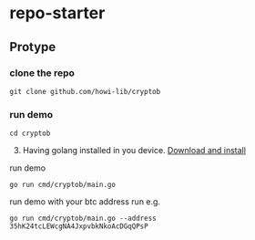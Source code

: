 # repo-starter

## Protype

### clone the repo

```
git clone github.com/howi-lib/cryptob
```

### run demo

```
cd cryptob
```

3. Having golang installed in you device. [Download and install](https://golang.org/doc/install)

run demo

```
go run cmd/cryptob/main.go
```
run demo with your btc address run e.g.

```
go run cmd/cryptob/main.go --address 35hK24tcLEWcgNA4JxpvbkNkoAcDGqQPsP
```
